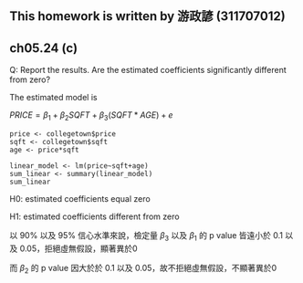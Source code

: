 ## This homework is written by 游政諺 (311707012)
## ch05.24 (c)
Q: Report the results. Are the estimated coefficients significantly different from zero?

The estimated model is

$PRICE = \beta_1 + \beta_2 SQFT + \beta_3 (SQFT * AGE)+e$

```
price <- collegetown$price
sqft <- collegetown$sqft
age <- price*sqft

linear_model <- lm(price~sqft+age)
sum_linear <- summary(linear_model)
sum_linear

```
H0: estimated coefficients equal zero

H1: estimated coefficients different from zero

以 90% 以及 95% 信心水準來說，檢定量 $\beta_3$ 以及 $\beta_1$ 的 p value 皆遠小於 0.1 以及 0.05，拒絕虛無假設，顯著異於0

而 $\beta_2$ 的 p value 因大於於 0.1 以及 0.05，故不拒絕虛無假設，不顯著異於0
